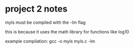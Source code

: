 # project 2 notes

myls must be compiled with the -lm flag

this is because it uses the math library for functions like log10

example compilation: gcc -o myls myls.c -lm
